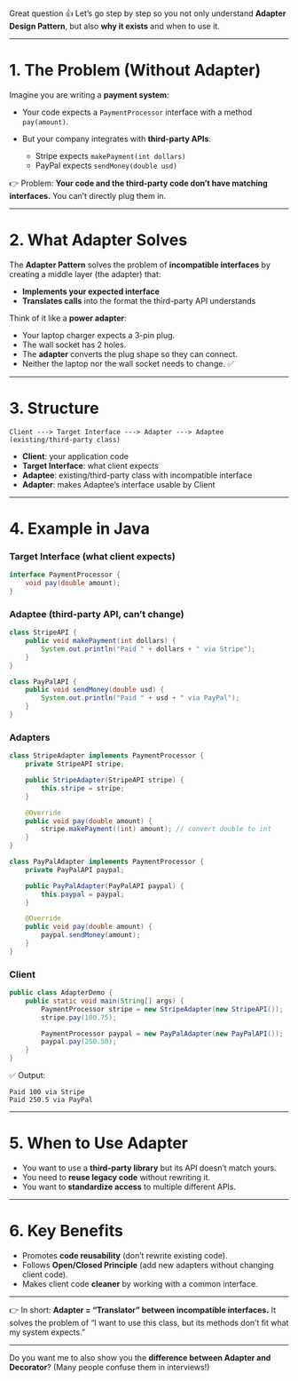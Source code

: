 Great question 👍 Let’s go step by step so you not only understand **Adapter Design Pattern**, but also **why it exists** and when to use it.

---

# 1. The Problem (Without Adapter)

Imagine you are writing a **payment system**:

* Your code expects a `PaymentProcessor` interface with a method `pay(amount)`.
* But your company integrates with **third-party APIs**:

    * Stripe expects `makePayment(int dollars)`
    * PayPal expects `sendMoney(double usd)`

👉 Problem: **Your code and the third-party code don’t have matching interfaces.**
You can’t directly plug them in.

---

# 2. What Adapter Solves

The **Adapter Pattern** solves the problem of **incompatible interfaces** by creating a middle layer (the adapter) that:

* **Implements your expected interface**
* **Translates calls** into the format the third-party API understands

Think of it like a **power adapter**:

* Your laptop charger expects a 3-pin plug.
* The wall socket has 2 holes.
* The **adapter** converts the plug shape so they can connect.
* Neither the laptop nor the wall socket needs to change. ✅

---

# 3. Structure

```
Client ---> Target Interface ---> Adapter ---> Adaptee (existing/third-party class)
```

* **Client**: your application code
* **Target Interface**: what client expects
* **Adaptee**: existing/third-party class with incompatible interface
* **Adapter**: makes Adaptee’s interface usable by Client

---

# 4. Example in Java

### Target Interface (what client expects)

```java
interface PaymentProcessor {
    void pay(double amount);
}
```

### Adaptee (third-party API, can’t change)

```java
class StripeAPI {
    public void makePayment(int dollars) {
        System.out.println("Paid " + dollars + " via Stripe");
    }
}

class PayPalAPI {
    public void sendMoney(double usd) {
        System.out.println("Paid " + usd + " via PayPal");
    }
}
```

### Adapters

```java
class StripeAdapter implements PaymentProcessor {
    private StripeAPI stripe;

    public StripeAdapter(StripeAPI stripe) {
        this.stripe = stripe;
    }

    @Override
    public void pay(double amount) {
        stripe.makePayment((int) amount); // convert double to int
    }
}

class PayPalAdapter implements PaymentProcessor {
    private PayPalAPI paypal;

    public PayPalAdapter(PayPalAPI paypal) {
        this.paypal = paypal;
    }

    @Override
    public void pay(double amount) {
        paypal.sendMoney(amount);
    }
}
```

### Client

```java
public class AdapterDemo {
    public static void main(String[] args) {
        PaymentProcessor stripe = new StripeAdapter(new StripeAPI());
        stripe.pay(100.75);

        PaymentProcessor paypal = new PayPalAdapter(new PayPalAPI());
        paypal.pay(250.50);
    }
}
```

✅ Output:

```
Paid 100 via Stripe
Paid 250.5 via PayPal
```

---

# 5. When to Use Adapter

* You want to use a **third-party library** but its API doesn’t match yours.
* You need to **reuse legacy code** without rewriting it.
* You want to **standardize access** to multiple different APIs.

---

# 6. Key Benefits

* Promotes **code reusability** (don’t rewrite existing code).
* Follows **Open/Closed Principle** (add new adapters without changing client code).
* Makes client code **cleaner** by working with a common interface.

---

👉 In short:
**Adapter = “Translator” between incompatible interfaces.**
It solves the problem of “I want to use this class, but its methods don’t fit what my system expects.”

---

Do you want me to also show you the **difference between Adapter and Decorator**? (Many people confuse them in interviews!)
